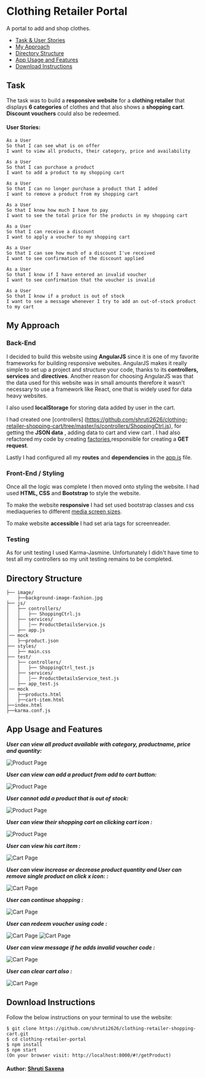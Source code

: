 # Clothing Retailer Portal 
   A portal to add and shop clothes.

* [Task & User Stories](#task)
* [My Approach](#my-approach)
* [Directory Structure](#directory-structure)
* [App Usage and Features](#app-usage-and-features)
* [Download Instructions](#download-instructions)

## Task

The task was to build a **responsive website** for a **clothing retailer** that displays **6 categories** of clothes and that also shows a **shopping cart**. **Discount vouchers** could also be redeemed.

#### User Stories:

```
As a User
So that I can see what is on offer
I want to view all products, their category, price and availability

As a User
So that I can purchase a product
I want to add a product to my shopping cart

As a User
So that I can no longer purchase a product that I added
I want to remove a product from my shopping cart

As a User
So that I know how much I have to pay
I want to see the total price for the products in my shopping cart

As a User
So that I can receive a discount
I want to apply a voucher to my shopping cart

As a User
So that I can see how much of a discount I've received
I want to see confirmation of the discount applied

As a User
So that I know if I have entered an invalid voucher
I want to see confirmation that the voucher is invalid

As a User
So that I know if a product is out of stock
I want to see a message whenever I try to add an out-of-stock product to my cart
```

## My Approach

### Back-End

I decided to build this website using **AngularJS** since it is one of my favorite frameworks for building responsive websites. AngularJS makes it really simple to set up a project and structure your code, thanks to its **controllers, services** and **directives**. Another reason for choosing AngularJS was that the data used for this website was in small amounts therefore it wasn't necessary to use a framework like React, one that is widely used for data heavy websites.

I also used **localStorage** for storing data added by user in the cart.

I had created one [controllers]
(https://github.com/shruti2626/clothing-retailer-shopping-cart/tree/master/js/controllers/ShoppingCtrl.js),  for getting the **JSON data** , adding data to cart and view cart . I had also refactored my code by creating [factories](https://github.com/shruti2626/clothing-retailer-shopping-cart/js/services/ProductDetailsService.js),responsible for creating a **GET request**.
      
Lastly I had configured all my **routes** and **dependencies** in the [app.js](https://github.com/shruti2626/clothing-retailer-shopping-cart/tree/master/js/app.js) file.

### Front-End / Styling

Once all the logic was complete I then moved onto styling the website. I had used **HTML, CSS** and **Bootstrap** to style the website. 

To make the website **responsive** I had set used bootstrap classes and css mediaqueries to different [media screen sizes](https://github.com/shruti2626/clothing-retailer-shopping-cart/tree/master/styles/main.css).

To make website **accessible** I had set aria tags for screenreader.

### Testing
As for unit testing I used Karma-Jasmine. Unfortunately I didn't have time to test all my controllers so my unit testing remains to be completed.

## Directory Structure

```
├── image/
    ├──background-image-fashion.jpg
├── js/  
│   ├── controllers/
│   │   ├── ShoppingCtrl.js
│   ├── services/ 
│   │   │── ProductDetailsService.js
│   ├── app.js   
│── mock 
│   ├──product.json
├── styles/
│   ├── main.css 
├── test/
│   ├── controllers/
│   │   ├── ShoppingCtrl_test.js
│   ├── services/ 
│   │   │── ProductDetailsService_test.js
│   ├── app_test.js   
│── mock 
│   ├──products.html
│   ├──cart-item.html
├──index.html
├──karma.conf.js
```

## App Usage and Features

***User can view all product available with category, productname, price and quantity:***


![Product Page](https://github.com/shruti2626/clothing-reatil-images/blob/master/oitem.PNG)

***User can view can add a product from add to cart button:***

![Product Page](https://github.com/shruti2626/clothing-reatil-images/blob/master/clickonCart.PNG)

***User cannot add a product that is out of stock:***

![Product Page](https://github.com/shruti2626/clothing-reatil-images/blob/master/outOfstock.PNG)

***User can view their shopping cart on clicking cart icon :***

![Product Page](https://github.com/shruti2626/clothing-reatil-images/blob/master/viewProductlist.PNG)

***User can view his cart item :***

![Cart Page](https://github.com/shruti2626/clothing-reatil-images/blob/master/viewcart.PNG)

***User can view increase or decrease product quantity and User can remove single product on click  x icon: :***

![Cart Page](https://github.com/shruti2626/clothing-reatil-images/blob/master/remove-icon.PNG)

***User can continue shopping :***

![Cart Page](https://github.com/shruti2626/clothing-reatil-images/blob/master/remove-icon.PNG)

***User can redeem voucher using code  :***

![Cart Page](https://github.com/shruti2626/clothing-reatil-images/blob/master/vouchercode.PNG)
![Cart Page](https://github.com/shruti2626/clothing-reatil-images/blob/master/discuntapplied.PNG)

***User can view message if he adds invalid voucher code :***

![Cart Page](https://github.com/shruti2626/clothing-reatil-images/blob/master/invalid-voucher.PNG)

***User can clear cart also :***

![Cart Page](https://github.com/shruti2626/clothing-reatil-images/blob/master/emptyCart.PNG)



## Download Instructions

Follow the below instructions on your terminal to use the website:

```
$ git clone https://github.com/shruti2626/clothing-retailer-shopping-cart.git
$ cd clothing-retailer-portal
$ npm install
$ npm start
(On your browser visit: http://localhost:8000/#!/getProduct)
```


#### Author: [Shruti Saxena](https://github.com/shruti2626)
